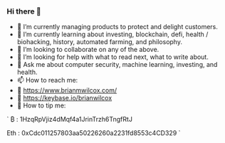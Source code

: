 ### Hi there 👋

- 🔭 I’m currently managing products to protect and delight customers. 
- 🌱 I’m currently learning about investing, blockchain, defi, health / biohacking, history, automated farming, and philosophy. 
- 👯 I’m looking to collaborate on any of the above. 
- 🤔 I’m looking for help with what to read next, what to write about. 
- 💬 Ask me about computer security, machine learning, investing, and health. 
- 📫 How to reach me: 
- 🔗 https://www.brianmwilcox.com/
- 🔗 https://keybase.io/brianwilcox
- 🎁 How to tip me: 

`
₿ : 1HzqRpVjiz4dMqf4a1JrinTrzh6TngfRtJ

Eth : 0xCdc011257803aa50226260a2231fd8553c4CD329
`
